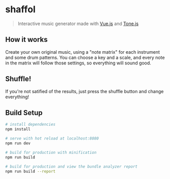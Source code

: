 # shaffol

> Interactive music generator made with [Vue.js](https://vuejs.org/) and [Tone.js](https://tonejs.github.io/)

## How it works
Create your own original music, using a "note matrix" for each instrument and some drum patterns. You can choose a key and a scale, and every note in the matrix will follow those settings, so everything will sound good.

## Shuffle!
If you're not satified of the results, just press the shuffle button and change everything!

## Build Setup

``` bash
# install dependencies
npm install

# serve with hot reload at localhost:8080
npm run dev

# build for production with minification
npm run build

# build for production and view the bundle analyzer report
npm run build --report
```
